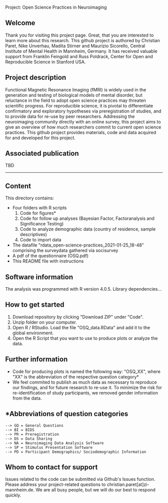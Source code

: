  Project: Open Science Practices in Neuroimaging

## Welcome

Thank you for visiting this project page. Great, that you are interested to learn more about this research.
This github project is authored by Christian Paret, Nike Unverhau, Madita Stirner and Maurizio Sicorello, Central Institute of Mental Health in Mannheim, Germany. It has received valuable support from Franklin Feingold and Russ Poldrack, Center for Open and Reproducible Science in Stanford USA.

## Project description

Functional Magnetic Resonance Imaging (fMRI) is widely used in the generation and testing of biological models of mental disorder, but reluctance in the field to adopt open science practices may threaten scientific progress. For reproducible science, it is pivotal to differentiate confirmatory and exploratory hypotheses via preregistration of studies, and to provide data for re-use by peer researchers. Addressing the neuroimaging community directly with an online survey, this project aims to give an overview of how much researchers commit to current open science practices.
This github project provides materials, code and data acquired for and developed for this project.

## Associated publication

TBD
_____________________________________________________________________________________________________________________________________________

## Content
 
This directory contains:

- Four folders with R scripts
	1. Code for figures*
	2. Code for follow up analyses (Bayesian Factor, Factoranalysis and Significance Testing) 
	3. Code to analyze demographic data (country of residence, sample descriptives) 
	4. Code to import data 
- The datafile "rdata_open-science-practices_2021-01-25_18-48" comprising the surveydata gathered via socisurvey
- A pdf of the questionnaire (OSQ.pdf)
- This README file with instructions	


## Software information
The analysis was programmed with R version 4.0.5. 
Library dependencies...
	

## How to get started

1. Download repository by clicking "Download ZIP" under "Code". 
2. Unzip folder on your computer. 
3. Open R / RStudio. Load the file "OSQ_data.RData" and add it to the global environment.
4. Open the R Script that you want to use to produce plots or analyze the data.

## Further information

- Code for producing plots is named the following way: "OSQ_XX", where "XX" is the abbreviation of the respective question category*
- We feel commited to publish as much data as necessary to reproduce our findings, and for future research to re-use it. To minimize the risk for re-identification of study participants, we removed gender information from the data.
	
	
## *Abbreviations of question categories
	--> GQ = General Questions
	--> BI = BIDS
	--> PR = Preregistration
	--> DS = Data Sharing
	--> NA = Neuroimaging Data Analysis Software
	--> SP = Stimulus Presentation Software
	--> PD = Participant Demographics/ Sociodemographic Information
	
	
## Whom to contact for support

Issues related to the code can be submitted via Github's Issues function. Please address your project-related questions to christian.paret[at]zi-mannheim.de. We are all busy people, but we will do our best to respond quickly. 